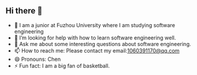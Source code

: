 ## Hi there 👋


- 🌱 I am a junior at Fuzhou University where I am studying software engineering
- 🤔 I’m looking for help with how to learn software engineering well.
- 💬 Ask me about some interesting questions about software engineering.
- 📫 How to reach me: Please contact my email:1060391170@qq.com
- 😄 Pronouns: Chen
- ⚡ Fun fact: I am a big fan of basketball.

